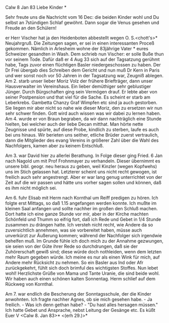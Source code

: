  Calw 8 Jan 83
Liebe Kinder <Hermann>*

Sehr freute uns die Nachricht vom 16 Dec: die beiden Kinder wohl und Du selbst an 7stündigen Schlaf gewöhnt. Dann sogar die Venus gesehen und Freude an den Schülern!

er Herr Vischer hat ja den Heidenboten abbestellt wegen O. S.<chott's>* Neujahrgruß. Die Zeitungen sagen, er sei in einen interessanten Proceß gekommen. Nämlich in Arlesheim wohne der 83jährige Vater <Frei>* eures Schweizer gesandten in Wash. Dem schrieb nun Vischer: er solle Buße thun vor seinem Tode. Dafür daß er 4 Aug 33 sich auf der Tagsatzung gerühmt habe, Tags zuvor einen flüchtigen Basler niedergeschossen zu haben. Der Dr Frei übergab dies Schreiben dem Gericht und nun muß Dr Kern in Paris und wer sonst noch vor 50 Jahren in der Tagsatzung war, Zeugniß ablegen. 
Am 2. starb unser lieber Moriz Volz der frühere Briefträger, dann unser Hausverwalter im Vereinshaus. Ein lieber demüthiger sehr geblustiger Jünger. Durch Bürgschaften ging sein Vermögen drauf. Er lebte aber von seiner Postpension und that viel für die Sache. Es scheint er starb am Leberkrebs. 
Gambetta Chanzy Graf Wimpfen etc sind ja auch gestorben. Sie liegen mir aber nicht so nahe wie dieser Moriz, den zu ersetzen wir nun sehr schwer finden. Gott wird auch wissen was wir dabei zu lernen haben. Am 4. wurde er von Braun begraben, da wir dann nachträglich eine Stunde hielten, bei welcher auch der liebe Decan mitthat. Man hörte nette Zeugnisse und spürte, auf diese Probe, kindlich zu sterben, laufe es auch bei uns hinaus. Wir berieten uns seither, etliche Brüder zuerst vertraulich, dann die Mitglieder des evang Vereins in größerer Zahl über die Wahl des Nachfolgers, kamen aber zu keinem Entschluß.

Am 3. war David hier zu allerlei Berathung. In Folge dieser ging Fried. 6 Jan nach Nagold um mit Prof Frohnmayer zu verhandeln. Dieser übernimmt es unsere bibl. geogr. neu heraus zu geben, weil Kinzler (wegen Kopfwehs) uns im Stich gelassen hat. Letzterer scheint uns nicht recht gewogen, ist freilich auch sehr angestrengt. Aber er war lang genug unterrichtet von der Zeit auf die wir passen und hätte uns vorher sagen sollen und können, daß es ihm nicht möglich sei.

Am 6. fuhr Elisab mit Herm nach Kornthal um Reiff predigen zu hören. Ich folgte erst Mittags, so daß 1.15 angefangen werden konnte. Ich mußte im kleinen Saal anfangen und sollte nachher im großen den Schluß machen. Dort hatte ich eine ganze Stunde vor mir, aber in der Kirche machten Schönfeld und Thumm so eifrig fort, daß ich Rede und Gebet in 1/4 Stunde zusammen zu drängen hatte. Ich versteh nicht recht, wie Andere da so zuversichtlich annehmen, was sie vorbereitet haben, müsse auch unverkürzt zur Äußerung kommen; während der Nachfolger sich irgendwie behelfen muß. Im Grunde fühle ich doch mich zu der Annahme gezwungen, sie seien von der Güte ihrer Rede so durchdrungen, daß sie der Zuhörerschaft gewiß sind; diese würde doch nothleiden, wenn dem letzten mehr Raum gegeben würde. Ich meine es nur als einen Wink für mich, auf Andere mehr Rücksicht zu nehmen. So ein Basler aus Ind oder Afr zurückgekehrt, fühlt sich doch brimful des wichtigsten Stoffes. Nun lebet wohl! Herzlichste Grüße von Mama und Tante Uranie, die sind beide wohl. Wir haben auch einen schönen kalten Sonnentag. Herm schlief auf dem Rückweg von Kornthal.

Am 7. war endlich die Bescherung der Sonntagsschule, der die Kinder anwohnten. Ich fragte nachher Agnes, ob sie mich gesehen habe. - Ja freilich. - Was ich denn gethan habe? - "Du hast alles hersagen müssen." 
Ich hatte Gebet und Ansprache, nebst Leitung der Gesänge etc. 
 Es küßt Euer V
 <Calw 8. Jan 83>*
 <(erh 29.)>*
